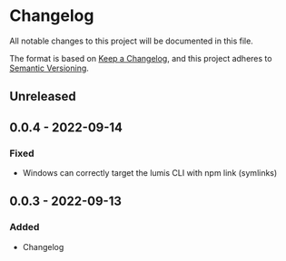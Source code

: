 # Changelog

All notable changes to this project will be documented in this file.

The format is based on [Keep a Changelog](https://keepachangelog.com/en/1.0.0/),
and this project adheres to [Semantic Versioning](https://semver.org/spec/v2.0.0.html).

## Unreleased

## 0.0.4 - 2022-09-14
### Fixed
- Windows can correctly target the lumis CLI with npm link (symlinks)

## 0.0.3 - 2022-09-13
### Added
- Changelog
